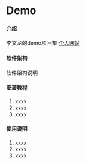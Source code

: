 # Demo

#### 介绍
李文龙的demo项目集 [个人网站](https://lwlblog.top)

#### 软件架构
软件架构说明


#### 安装教程

1.  xxxx
2.  xxxx
3.  xxxx

#### 使用说明

1.  xxxx
2.  xxxx
3.  xxxx

